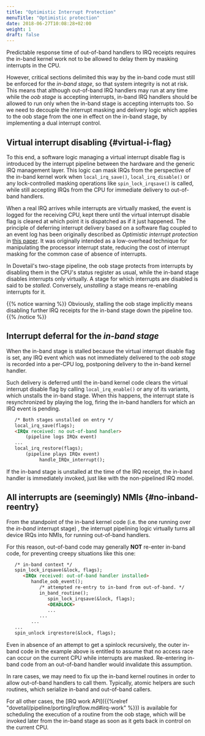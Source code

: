 ```yaml
---
title: "Optimistic Interrupt Protection"
menuTitle: "Optimistic protection"
date: 2018-06-27T10:08:28+02:00
weight: 1
draft: false
---
```


Predictable response time of out-of-band handlers to IRQ receipts
requires the in-band kernel work not to be allowed to delay them by
masking interrupts in the CPU.

However, critical sections delimited this way by the in-band code must
still be enforced for the *in-band stage*, so that system integrity is
not at risk. This means that although out-of-band IRQ handlers may run
at any time while the *oob stage* is accepting interrupts, in-band IRQ
handlers should be allowed to run only when the in-band stage is
accepting interrupts too. So we need to decouple the interrupt masking
and delivery logic which applies to the oob stage from the one in
effect on the in-band stage, by implementing a dual interrupt control.

## Virtual interrupt disabling {#virtual-i-flag}

To this end, a software logic managing a virtual interrupt disable
flag is introduced by the interrupt pipeline between the hardware and
the generic IRQ management layer. This logic can mask IRQs from the
perspective of the in-band kernel work when `local_irq_save()`,
`local_irq_disable()` or any lock-controlled masking operations like
`spin_lock_irqsave()` is called, while still accepting IRQs from the
CPU for immediate delivery to out-of-band handlers.

When a real IRQ arrives while interrupts are virtually masked, the
event is logged for the receiving CPU, kept there until the virtual
interrupt disable flag is cleared at which point it is dispatched as
if it just happened. The principle of deferring interrupt delivery
based on a software flag coupled to an event log has been originally
described as *Optimistic interrupt protection* in [this
paper](https://www.usenix.org/legacy/publications/library/proceedings/micro93/full_papers/stodolsky.txt).
It was originally intended as a low-overhead technique for
manipulating the processor interrupt state, reducing the cost of
interrupt masking for the common case of absence of interrupts.

In Dovetail's two-stage pipeline, the oob stage protects from
interrupts by disabling them in the CPU's status register as usual,
while the in-band stage disables interrupts only virtually. A stage for
which interrupts are disabled is said to be *stalled*. Conversely,
*unstalling* a stage means re-enabling interrupts for it.

{{% notice warning %}}
Obviously, stalling the oob stage implicitly means disabling
further IRQ receipts for the in-band stage down the pipeline too.
{{% /notice %}}

## Interrupt deferral for the *in-band stage*

When the in-band stage is stalled because the virtual interrupt disable
flag is set, any IRQ event which was not immediately delivered to the
*oob stage* is recorded into a per-CPU log, postponing delivery to the
in-band kernel handler.

Such delivery is deferred until the in-band kernel code clears the
virtual interrupt disable flag by calling `local_irq_enable()` or any
of its variants, which unstalls the in-band stage. When this happens, the
interrupt state is resynchronized by playing the log, firing the
in-band handlers for which an IRQ event is pending.

```markdown
   /* Both stages unstalled on entry */
   local_irq_save(flags);
   <IRQx received: no out-of-band handler>
       (pipeline logs IRQx event)
   ...
   local_irq_restore(flags);
       (pipeline plays IRQx event)
            handle_IRQx_interrupt();
```
        
If the in-band stage is unstalled at the time of the IRQ receipt, the
in-band handler is immediately invoked, just like with the
non-pipelined IRQ model.

## All interrupts are (seemingly) NMIs {#no-inband-reentry}

From the standpoint of the in-band kernel code (i.e. the one running
over the *in-band* interrupt stage) , the interrupt pipelining logic
virtually turns all device IRQs into NMIs, for running out-of-band
handlers.

For this reason, out-of-band code may generally **NOT** re-enter
in-band code, for preventing creepy situations like this one:

```markdown
   /* in-band context */
   spin_lock_irqsave(&lock, flags);
      <IRQx received: out-of-band handler installed>
         handle_oob_event();
            /* attempted re-entry to in-band from out-of-band. */
            in_band_routine();
               spin_lock_irqsave(&lock, flags);
               <DEADLOCK>
               ...
            ...
         ...
   ...
   spin_unlock irqrestore(&lock, flags);
```

Even in absence of an attempt to get a spinlock recursively, the outer
in-band code in the example above is entitled to assume that no access
race can occur on the current CPU while interrupts are
masked. Re-entering in-band code from an out-of-band handler would
invalidate this assumption.

In rare cases, we may need to fix up the in-band kernel routines in
order to allow out-of-band handlers to call them. Typically, atomic
helpers are such routines, which serialize in-band and out-of-band
callers.

For all other cases, the [IRQ work API]({{%relref
"dovetail/pipeline/porting/irqflow.md#irq-work" %}}) is available for
scheduling the execution of a routine from the oob stage, which will
be invoked later from the in-band stage as soon as it gets back in
control on the current CPU.
